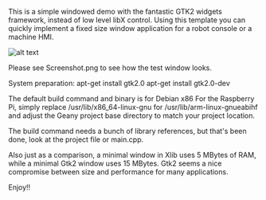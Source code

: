 This is a simple windowed demo with the fantastic GTK2 widgets framework, instead of low level libX control.
Using this template you can quickly implement a fixed size window application for a robot console or a machine HMI.

![alt text](http://url/to/img.png)

Please see Screenshot.png to see how the test window looks.

System preparation:
apt-get install gtk2.0
apt-get install gtk2.0-dev

The default build command and binary is for Debian x86 
For the Raspberry Pi, simply replace /usr/lib/x86_64-linux-gnu for /usr/lib/arm-linux-gnueabihf
and adjust the Geany project base directory to match your project location.

The build command needs a bunch of library references, but that's been done, look at the project file or main.cpp.

Also just as a comparison, a minimal window in Xlib uses 5 MBytes of RAM, while a minimal Gtk2 window uses 15 MBytes.
Gtk2 seems a nice compromise between size and performance for many applications.

Enjoy!!
